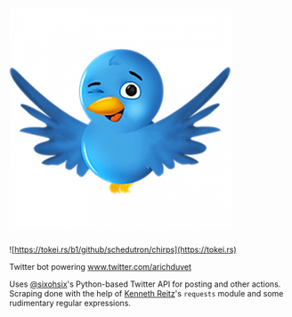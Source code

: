 # ![chirps](1.png )

![https://tokei.rs/b1/github/schedutron/chirps](https://tokei.rs)

Twitter bot powering www.twitter.com/arichduvet

Uses [@sixohsix](https://github.com/sixohsix)'s Python-based Twitter API for posting and other actions.
Scraping done with the help of [Kenneth Reitz](https://github.com/kennethreitz)'s `requests` module and some rudimentary regular expressions.
